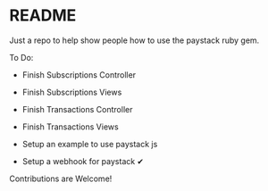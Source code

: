 # README

Just a repo to help show people how to use the paystack ruby gem.

To Do:

* Finish Subscriptions Controller

* Finish Subscriptions Views

* Finish Transactions Controller

* Finish Transactions Views

* Setup an example to use paystack js

* Setup a webhook for paystack ✔

Contributions are Welcome!